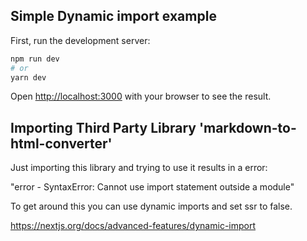 ## Simple Dynamic import example

First, run the development server:

```bash
npm run dev
# or
yarn dev
```

Open [http://localhost:3000](http://localhost:3000) with your browser to see the result.

## Importing Third Party Library 'markdown-to-html-converter'

Just importing this library and trying to use it results in a error:

"error - SyntaxError: Cannot use import statement outside a module"

To get around this you can use dynamic imports and set ssr to false.

https://nextjs.org/docs/advanced-features/dynamic-import


